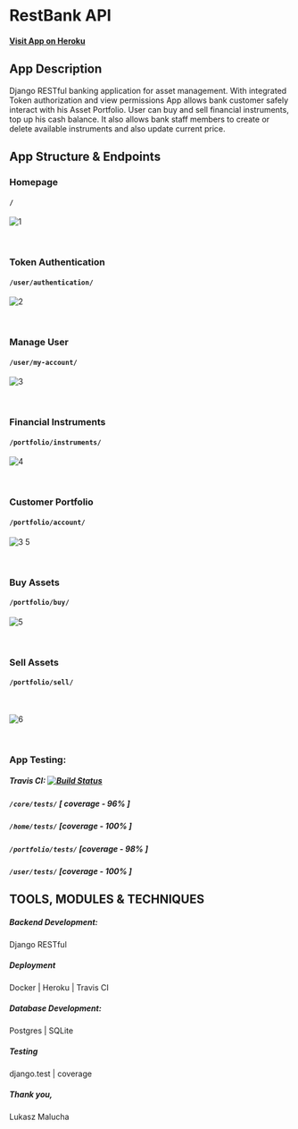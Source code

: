 # RestBank API

#### [Visit App on Heroku](https://restbank-api.herokuapp.com/)



## App Description

Django RESTful banking application for asset management. With integrated Token authorization and view permissions App allows bank customer safely interact with his Asset Portfolio. 
User can buy and sell financial instruments, top up his cash balance. It also allows bank staff members to create or delete available instruments and also update current price.



## App Structure & Endpoints

### Homepage
#### `/`
 
![1](https://user-images.githubusercontent.com/26208598/53289476-45f3cc80-378e-11e9-8c19-36568d8f95ed.JPG)

<br>
 
### Token Authentication
#### `/user/authentication/`

![2](https://user-images.githubusercontent.com/26208598/53289477-4724f980-378e-11e9-951e-a9e4e4763742.JPG)

<br>
 
### Manage User
#### `/user/my-account/`

![3](https://user-images.githubusercontent.com/26208598/53289478-48562680-378e-11e9-98a1-ea6d188698cd.JPG) 


<br>
 
### Financial Instruments
#### `/portfolio/instruments/`

![4](https://user-images.githubusercontent.com/26208598/53289480-4b511700-378e-11e9-9f2b-b2418b436ec7.JPG)
 

<br>

### Customer Portfolio
#### `/portfolio/account/`

![3 5](https://user-images.githubusercontent.com/26208598/53289505-bb5f9d00-378e-11e9-9e85-f6ce4074fb3a.JPG)

<br>

### Buy Assets
#### `/portfolio/buy/`

![5](https://user-images.githubusercontent.com/26208598/53289481-4d1ada80-378e-11e9-94d2-9515c379617e.JPG)


<br>

### Sell Assets
#### `/portfolio/sell/`

<br>
 
![6](https://user-images.githubusercontent.com/26208598/53289482-4e4c0780-378e-11e9-97f0-9c2439ce0f80.JPG)


<br>

### App Testing:

##### Travis CI: [![Build Status](https://travis-ci.com/LukaszMalucha/RESTBank-App.svg?branch=master)](https://travis-ci.com/LukaszMalucha/RESTBank-App)
##### `/core/tests/` [ coverage - 96% ]
##### `/home/tests/` [coverage - 100% ]
##### `/portfolio/tests/` [coverage - 98% ]
##### `/user/tests/` [coverage - 100% ]

## TOOLS, MODULES & TECHNIQUES

##### Backend Development:
Django RESTful

##### Deployment
Docker | Heroku | Travis CI

##### Database Development:
Postgres | SQLite

##### Testing
django.test | coverage

##### Thank you,

Lukasz Malucha





    









